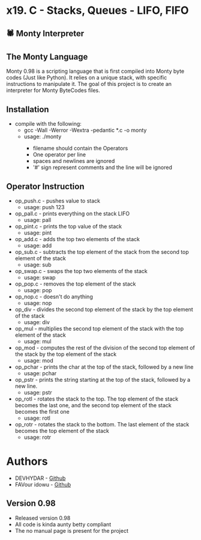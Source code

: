 # x19. C - Stacks, Queues - LIFO, FIFO
## :spider: Monty Interpreter
## The Monty Language
Monty 0.98 is a scripting language that is first compiled into Monty byte codes (Just like Python). It relies on a unique stack, with specific instructions to manipulate it. The goal of this project is to create an interpreter for Monty ByteCodes files.
## Installation
- compile with the following:
  - gcc -Wall -Werror -Wextra -pedantic *.c -o monty
  - usage: ./monty <filename>
    - filename should contain the Operators
    - One operator per line
    - spaces and newlines are ignored
    - '#' sign represent comments and the line will be ignored

## Operator Instruction
- op_push.c - pushes value to stack
  - usage: push 123
- op_pall.c - prints everything on the stack LIFO
  - usage: pall
- op_pint.c - prints the top value of the stack
  - usage: pint
- op_add.c - adds the top two elements of the stack
  - usage: add
- op_sub.c - subtracts the top element of the stack from the second top element of the stack
  - usage: sub
- op_swap.c - swaps the top two elements of the stack
  - usage: swap
- op_pop.c - removes the top element of the stack
  - usage: pop
- op_nop.c - doesn't do anything
  - usage: nop
- op_div - divides the second top element of the stack by the top element of the stack
  - usage: div
- op_mul - multiplies the second top element of the stack with the top element of the stack
  - usage: mul
- op_mod - computes the rest of the division of the second top element of the stack by the top element of the stack
  - usage: mod
- op_pchar - prints the char at the top of the stack, followed by a new line
  - usage: pchar
- op_pstr - prints the string starting at the top of the stack, followed by a new line.
  - usage: pstr
- op_rotl - rotates the stack to the top. The top element of the stack becomes the last one, and the second top element of the stack becomes the first one
  - usage: rotl
- op_rotr - rotates the stack to the bottom. The last element of the stack becomes the top element of the stack
  - usage: rotr

# Authors

- DEVHYDAR - [Github](http://github.com/DEVHYDAR)
- FAVour idowu - [Github](https://github.com/Favouridowu02)

## Version 0.98
- Released version 0.98
- All code is kinda aunty betty compliant
- The no manual page is present for the project
